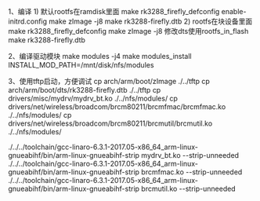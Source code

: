 
1、编译
1)
默认rootfs在ramdisk里面
make rk3288_firefly_defconfig enable-initrd.config
make zImage -j8
make rk3288-firefly.dtb
2)
rootfs在块设备里面
make rk3288_firefly_defconfig
make zImage -j8
修改dts使用rootfs_in_flash
make rk3288-firefly.dtb

2、编译驱动模块
make modules -j4
make modules_install INSTALL_MOD_PATH=/mnt/disk/nfs/modules

3、使用tftp启动，方便调试
cp arch/arm/boot/zImage ./../tftp
cp arch/arm/boot/dts/rk3288-firefly.dtb ./../tftp
cp drivers/misc/mydrv/mydrv_bt.ko ./../nfs/modules/
cp drivers/net/wireless/broadcom/brcm80211/brcmfmac/brcmfmac.ko ./../nfs/modules/
cp drivers/net/wireless/broadcom/brcm80211/brcmutil/brcmutil.ko ./../nfs/modules/

./../../toolchain/gcc-linaro-6.3.1-2017.05-x86_64_arm-linux-gnueabihf/bin/arm-linux-gnueabihf-strip mydrv_bt.ko --strip-unneeded
./../../toolchain/gcc-linaro-6.3.1-2017.05-x86_64_arm-linux-gnueabihf/bin/arm-linux-gnueabihf-strip brcmfmac.ko --strip-unneeded
./../../toolchain/gcc-linaro-6.3.1-2017.05-x86_64_arm-linux-gnueabihf/bin/arm-linux-gnueabihf-strip brcmutil.ko --strip-unneeded
